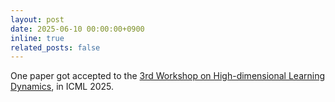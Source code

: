 ```yaml
---
layout: post
date: 2025-06-10 00:00:00+0900
inline: true
related_posts: false
---
```

 
One paper got accepted to the <a href="https://sites.google.com/view/hidimlearning/home">3rd Workshop on High-dimensional Learning Dynamics</a>, in ICML 2025.
